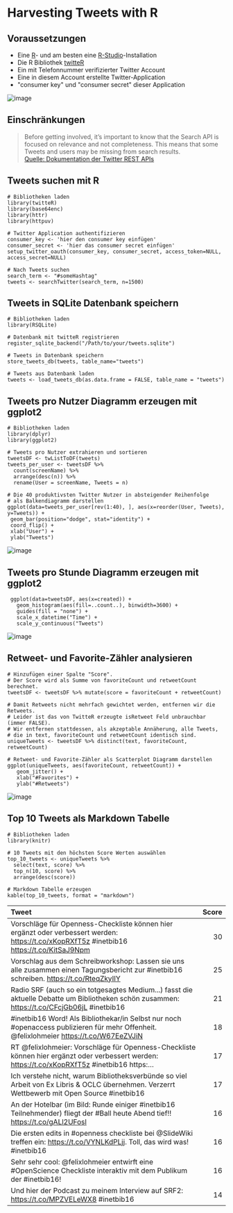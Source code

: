 # Harvesting Tweets with R

## Voraussetzungen
* Eine [R](https://www.r-project.org)- und am besten eine [R-Studio](https://www.rstudio.com)-Installation
* Die R Bibliothek [twitteR](https://cran.r-project.org/web/packages/twitteR/index.html)
* Ein mit Telefonnummer verifizierter Twitter Account
* Eine in diesem Account erstellte Twitter-Application
* "consumer key" und "consumer secret" dieser Application

![image](images/twitter_application_management.jpeg)

## Einschränkungen
> Before getting involved, it’s important to know that the Search API is focused on relevance and not completeness. This means that some Tweets and users may be missing from search results.  
> [Quelle: Dokumentation der Twitter REST APIs](https://dev.twitter.com/rest/public/search)






## Tweets suchen mit R
	# Bibliotheken laden
	library(twitteR)
	library(base64enc)
	library(httr)
	library(httpuv)
	
	# Twitter Application authentifizieren
	consumer_key <- 'hier den consumer key einfügen'
	consumer_secret <- 'hier das consumer secret einfügen'
	setup_twitter_oauth(consumer_key, consumer_secret, access_token=NULL, 	access_secret=NULL)
	
	# Nach Tweets suchen
	search_term <- "#someHashtag"
	tweets <- searchTwitter(search_term, n=1500)
	
## Tweets in SQLite Datenbank speichern
	# Bibliotheken laden
	library(RSQLite)
	
	# Datenbank mit twitteR registrieren
	register_sqlite_backend("/Path/to/your/tweets.sqlite")
	
	# Tweets in Datenbank speichern
	store_tweets_db(tweets, table_name="tweets")
	
	# Tweets aus Datenbank laden
	tweets <- load_tweets_db(as.data.frame = FALSE, table_name = "tweets")

## Tweets pro Nutzer Diagramm erzeugen mit ggplot2
	# Bibliotheken laden
	library(dplyr)
	library(ggplot2)
	
	# Tweets pro Nutzer extrahieren und sortieren
	tweetsDF <- twListToDF(tweets)
	tweets_per_user <- tweetsDF %>% 
	  count(screenName) %>% 
	  arrange(desc(n)) %>%
	  rename(User = screenName, Tweets = n)
	
	# Die 40 produktivsten Twitter Nutzer in absteigender Reihenfolge
	# als Balkendiagramm darstellen
	ggplot(data=tweets_per_user[rev(1:40), ], aes(x=reorder(User, Tweets), y=Tweets)) +
	 geom_bar(position="dodge", stat="identity") +
	 coord_flip() +
	 xlab("User") +
	 ylab("Tweets")

![image](images/tweets_per_user.png)

## Tweets pro Stunde Diagramm erzeugen mit ggplot2
	 ggplot(data=tweetsDF, aes(x=created)) + 
	   geom_histogram(aes(fill=..count..), binwidth=3600) + 
	   guides(fill = "none") +
	   scale_x_datetime("Time") + 
	   scale_y_continuous("Tweets")
	  
![image](images/tweets_per_hour.png)

## Retweet- und Favorite-Zähler analysieren
	# Hinzufügen einer Spalte "Score".
	# Der Score wird als Summe von favoriteCount und retweetCount berechnet. 
	tweetsDF <- tweetsDF %>% mutate(score = favoriteCount + retweetCount)

	# Damit Retweets nicht mehrfach gewichtet werden, entfernen wir die Retweets.
	# Leider ist das von TwitteR erzeugte isRetweet Feld unbrauchbar (immer FALSE).
	# Wir entfernen stattdessen, als akzeptable Annäherung, alle Tweets,
	# die in text, favoriteCount und retweetCount identisch sind.
	uniqueTweets <- tweetsDF %>% distinct(text, favoriteCount, retweetCount)
	
	# Retweet- und Favorite-Zähler als Scatterplot Diagramm darstellen
	ggplot(uniqueTweets, aes(favoriteCount, retweetCount)) +
	   geom_jitter() +
	   xlab("#Favorites") +
	   ylab("#Retweets")
	

![image](images/retweet_favorite_scatterplot.png)
	
## Top 10 Tweets als Markdown Tabelle
	# Bibliotheken laden
	library(knitr)
 
	# 10 Tweets mit den höchsten Score Werten auswählen
	top_10_tweets <- uniqueTweets %>% 
	  select(text, score) %>% 
	  top_n(10, score) %>% 
	  arrange(desc(score))
 
	# Markdown Tabelle erzeugen
	kable(top_10_tweets, format = "markdown")
	
|Tweet                                                                                                                                            | Score|
|:------------------------------------------------------------------------------------------------------------------------------------------------|-----:|
|Vorschläge für Openness-Checkliste können hier ergänzt oder verbessert werden: https://t.co/xKopRXfT5z #inetbib16 https://t.co/KitSaJ9Npm        |    30|
|Vorschlag aus dem Schreibworkshop: Lassen sie uns alle zusammen einen Tagungsbericht zur #inetbib16 schreiben. https://t.co/RteqZkyIIY           |    25|
|Radio SRF (auch so ein totgesagtes Medium...) fasst die aktuelle Debatte um Bibliotheken schön zusammen: https://t.co/CFcjGb06jL #inetbib16      |    21|
|#inetbib16 Word! Als Bibliothekar/in Selbst nur noch #openaccess publizieren für mehr Offenheit. @felixlohmeier https://t.co/W67EeZVJiN          |    18|
|RT @felixlohmeier: Vorschläge für Openness-Checkliste können hier ergänzt oder verbessert werden: https://t.co/xKopRXfT5z #inetbib16 https:…     |    17|
|Ich verstehe nicht, warum Bibliotheksverbünde so viel Arbeit von Ex Libris &amp; OCLC übernehmen. Verzerrt Wettbewerb mit Open Source #inetbib16 |    17|
|An der Hotelbar (im Bild: Runde einiger #inetbib16 Teilnehmender) fliegt der #Ball heute Abend tief!! https://t.co/gALl2UFosl                    |    16|
|Die ersten edits in #openness checkliste bei @SlideWiki treffen ein: https://t.co/VYNLKdPLjj. Toll, das wird was! #inetbib16                     |    16|
|Sehr sehr cool: @felixlohmeier entwirft eine #OpenScience Checkliste interaktiv mit dem Publikum der #inetbib16!                                 |    16|
|Und hier der Podcast zu meinem Interview auf SRF2: https://t.co/MPZVELeWX8 #inetbib16                                                            |    14|
